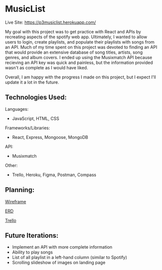 # MusicList

Live Site: https://p3musiclist.herokuapp.com/

My goal with this project was to get practice with React and APIs by recreating aspects of the spotify web app. Ultimately, I wanted to allow users to login, create playlists, and populate their playlists with songs from an API. 
Much of my time spent on this project was devoted to finding an API that would provide an extensive database of song titles, artists, song genres, and album covers. I ended up using the Musixmatch API because recieving an API key was quick and painless, but the information provided wasn't as complete as I would have liked.

Overall, I am happy with the progress I made on this project, but I expect I'll update it a lot in the future.


## Technologies Used:

  Languages:  
  
  - JavaScript, HTML, CSS
  
  Frameworks/Libraries: 
  
  - React, Express, Mongoose, MongoDB
  
  API:
  
  - Musixmatch
  
  Other: 
  
  - Trello, Heroku, Figma, Postman, Compass


## Planning:

[Wireframe](https://github.com/MichaelCraig7/MusicList/blob/master/Screen%20Shot%202018-07-02%20at%2011.44.59%20AM.png)

[ERD](https://github.com/MichaelCraig7/MusicList/blob/master/Screen%20Shot%202018-07-01%20at%2010.52.41%20PM.png)

[Trello](https://trello.com/b/ncviuNED/music-app)


## Future Iterations:

- Implement an API with more complete information
- Ability to play songs
- List of all playlist in a left-hand column (similar to Spotify)
- Scrolling slideshow of images on landing page
